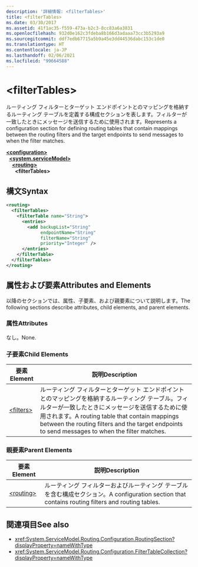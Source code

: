 ```yaml
---
description: '詳細情報: <filterTables>'
title: <filterTables>
ms.date: 03/30/2017
ms.assetid: 41f1ac35-f559-473a-b2c3-8cc83a6a3831
ms.openlocfilehash: 932d0e162c3fdeba8b166d3adaaa73cc3b5293a9
ms.sourcegitcommit: ddf7edb67715a5b9a45e3dd44536dabc153c1de0
ms.translationtype: HT
ms.contentlocale: ja-JP
ms.lasthandoff: 02/06/2021
ms.locfileid: "99664588"
---
```

# \<filterTables>

<span data-ttu-id="07039-102">ルーティング フィルターとターゲット エンドポイントとのマッピングを格納するルーティング テーブルを定義する構成セクションを表します。フィルターが一致したときにメッセージを送信するために使用されます。</span><span class="sxs-lookup"><span data-stu-id="07039-102">Represents a configuration section for defining routing tables that contain mappings between the routing filters and the target endpoints to send messages to when the filter matches.</span></span>  
  
[**\<configuration>**](../configuration-element.md)\
&nbsp;&nbsp;[**\<system.serviceModel>**](system-servicemodel.md)\
&nbsp;&nbsp;&nbsp;&nbsp;[**\<routing>**](routing.md)\
&nbsp;&nbsp;&nbsp;&nbsp;&nbsp;&nbsp;**\<filterTables>**  
  
## <a name="syntax"></a><span data-ttu-id="07039-103">構文</span><span class="sxs-lookup"><span data-stu-id="07039-103">Syntax</span></span>  
  
```xml  
<routing>
  <filterTables>
    <filterTable name="String">
      <entries>
        <add backupList="String"
             endpointName="String"
             filterName="String"
             priority="Integer" />
      </entries>
    </filterTable>
  </filterTables>
</routing>
```  
  
## <a name="attributes-and-elements"></a><span data-ttu-id="07039-104">属性および要素</span><span class="sxs-lookup"><span data-stu-id="07039-104">Attributes and Elements</span></span>  

 <span data-ttu-id="07039-105">以降のセクションでは、属性、子要素、および親要素について説明します。</span><span class="sxs-lookup"><span data-stu-id="07039-105">The following sections describe attributes, child elements, and parent elements.</span></span>  
  
### <a name="attributes"></a><span data-ttu-id="07039-106">属性</span><span class="sxs-lookup"><span data-stu-id="07039-106">Attributes</span></span>  

 <span data-ttu-id="07039-107">なし。</span><span class="sxs-lookup"><span data-stu-id="07039-107">None.</span></span>  
  
### <a name="child-elements"></a><span data-ttu-id="07039-108">子要素</span><span class="sxs-lookup"><span data-stu-id="07039-108">Child Elements</span></span>  
  
|<span data-ttu-id="07039-109">要素</span><span class="sxs-lookup"><span data-stu-id="07039-109">Element</span></span>|<span data-ttu-id="07039-110">説明</span><span class="sxs-lookup"><span data-stu-id="07039-110">Description</span></span>|  
|-------------|-----------------|  
|[\<filters>](filters-of-routing.md)|<span data-ttu-id="07039-111">ルーティング フィルターとターゲット エンドポイントとのマッピングを格納するルーティング テーブル。フィルターが一致したときにメッセージを送信するために使用されます。</span><span class="sxs-lookup"><span data-stu-id="07039-111">A routing table that contain mappings between the routing filters and the target endpoints to send messages to when the filter matches.</span></span>|  
  
### <a name="parent-elements"></a><span data-ttu-id="07039-112">親要素</span><span class="sxs-lookup"><span data-stu-id="07039-112">Parent Elements</span></span>  
  
|<span data-ttu-id="07039-113">要素</span><span class="sxs-lookup"><span data-stu-id="07039-113">Element</span></span>|<span data-ttu-id="07039-114">説明</span><span class="sxs-lookup"><span data-stu-id="07039-114">Description</span></span>|  
|-------------|-----------------|  
|[\<routing>](routing.md)|<span data-ttu-id="07039-115">ルーティング フィルターおよびルーティング テーブルを含む構成セクション。</span><span class="sxs-lookup"><span data-stu-id="07039-115">A configuration section that contains routing filters and routing tables.</span></span>|  
  
## <a name="see-also"></a><span data-ttu-id="07039-116">関連項目</span><span class="sxs-lookup"><span data-stu-id="07039-116">See also</span></span>

- <xref:System.ServiceModel.Routing.Configuration.RoutingSection?displayProperty=nameWithType>
- <xref:System.ServiceModel.Routing.Configuration.FilterTableCollection?displayProperty=nameWithType>
